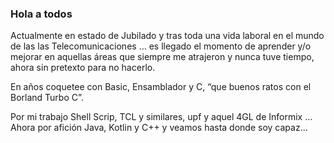 ### Hola a todos

Actualmente en estado de Jubilado y tras toda una vida laboral en el mundo de las las Telecomunicaciones … es llegado el momento de aprender y/o mejorar en aquellas áreas que siempre me atrajeron y nunca tuve tiempo, ahora sin pretexto para no hacerlo.

En años coquetee con Basic, Ensamblador y C, “que buenos ratos con el Borland Turbo C”.

Por mi trabajo Shell Scrip, TCL y similares, upf y aquel 4GL de Informix …
Ahora por afición Java, Kotlin y C++ y veamos hasta donde soy capaz...

<!--
**jjojeda200/jjojeda200** is a ✨ _special_ ✨ repository because its `README.md` (this file) appears on your GitHub profile.
-->
